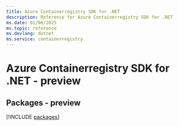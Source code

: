```yaml
---
title: Azure Containerregistry SDK for .NET
description: Reference for Azure Containerregistry SDK for .NET
ms.date: 01/06/2025
ms.topic: reference
ms.devlang: dotnet
ms.service: containerregistry
---
```

# Azure Containerregistry SDK for .NET - preview
## Packages - preview
[!INCLUDE [packages](containerregistry-index.md)]